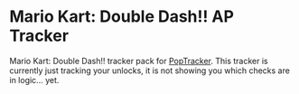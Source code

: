 # Mario Kart: Double Dash!! AP Tracker

Mario Kart: Double Dash!! tracker pack for [PopTracker](https://github.com/black-sliver/PopTracker/).
This tracker is currently just tracking your unlocks, it is not showing you which checks are in logic... yet.


